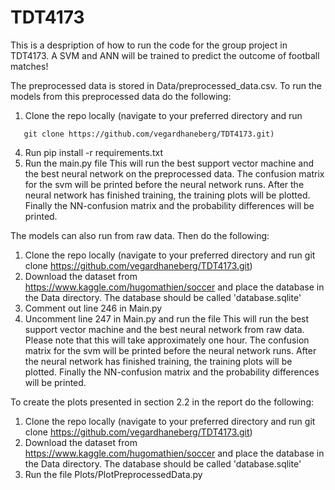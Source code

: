 # TDT4173

This is a despription of how to run the code for the group project in TDT4173. A SVM and ANN will be trained to predict
the outcome of football matches!

The preprocessed data is stored in Data/preprocessed_data.csv. To run the models from this preprocessed data do the following:
  1. Clone the repo locally (navigate to your preferred directory and run 
  ```
     git clone https://github.com/vegardhaneberg/TDT4173.git)
  ```
  4. Run pip install -r requirements.txt
  5. Run the main.py file
     This will run the best support vector machine and the best neural network on the preprocessed data. The confusion matrix
     for the svm will be printed before the neural network runs. After the neural network has finished training, the training
     plots will be plotted. Finally the NN-confusion matrix and the probability differences will be printed.

The models can also run from raw data. Then do the following:
  1. Clone the repo locally (navigate to your preferred directory and run git clone https://github.com/vegardhaneberg/TDT4173.git)
  2. Download the dataset from https://www.kaggle.com/hugomathien/soccer and place the database in the Data directory. 
     The database should be called 'database.sqlite'
  3. Comment out line 246 in Main.py
  4. Uncomment line 247 in Main.py and run the file
     This will run the best support vector machine and the best neural network from raw data. Please note that this will take
     approximately one hour. The confusion matrix for the svm will be printed before the neural network runs. After the neural 
     network has finished training, the training plots will be plotted. Finally the NN-confusion matrix and the probability 
     differences will be printed.
  

To create the plots presented in section 2.2 in the report do the following:
  1. Clone the repo locally (navigate to your preferred directory and run git clone https://github.com/vegardhaneberg/TDT4173.git)
  2. Download the dataset from https://www.kaggle.com/hugomathien/soccer and place the database in the Data directory. 
     The database should be called 'database.sqlite'
  3. Run the file Plots/PlotPreprocessedData.py


  

